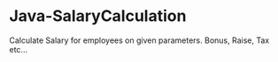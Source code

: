 # Java-SalaryCalculation
Calculate Salary for employees on given parameters. Bonus, Raise, Tax etc...
